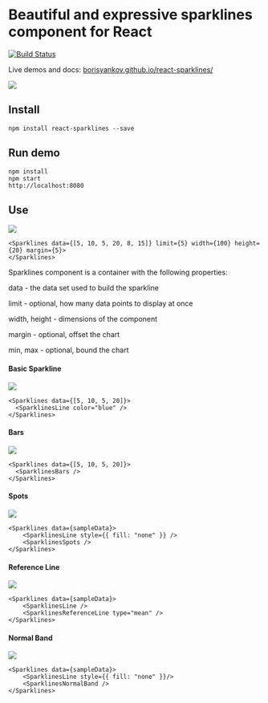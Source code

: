 # Beautiful and expressive sparklines component for React

[![Build Status](https://travis-ci.org/borisyankov/react-sparklines.svg?branch=master)](https://travis-ci.org/borisyankov/react-sparklines)

Live demos and docs: [borisyankov.github.io/react-sparklines/](http://borisyankov.github.io/react-sparklines/)

![](http://borisyankov.github.io/react-sparklines/img/dynamic.gif)

## Install

```
npm install react-sparklines --save
```

## Run demo

```
npm install
npm start
http://localhost:8080
```


## Use

![](http://borisyankov.github.io/react-sparklines/img/basic.png)

```
<Sparklines data={[5, 10, 5, 20, 8, 15]} limit={5} width={100} height={20} margin={5}>
</Sparklines>
```

Sparklines component is a container with the following properties:

data - the data set used to build the sparkline

limit - optional, how many data points to display at once

width, height - dimensions of the component

margin - optional, offset the chart

min, max - optional, bound the chart


#### Basic Sparkline

![](http://borisyankov.github.io/react-sparklines/img/customizable.png)

```
<Sparklines data={[5, 10, 5, 20]}>
  <SparklinesLine color="blue" />
</Sparklines>
```

#### Bars

![](http://borisyankov.github.io/react-sparklines/img/bars.png)


```
<Sparklines data={[5, 10, 5, 20]}>
  <SparklinesBars />
</Sparklines>
```

#### Spots

![](http://borisyankov.github.io/react-sparklines/img/spots.png)


```
<Sparklines data={sampleData}>
    <SparklinesLine style={{ fill: "none" }} />
    <SparklinesSpots />
</Sparklines>
```

#### Reference Line

![](http://borisyankov.github.io/react-sparklines/img/referenceline.png)


```
<Sparklines data={sampleData}>
    <SparklinesLine />
    <SparklinesReferenceLine type="mean" />
</Sparklines>
```

#### Normal Band

![](http://borisyankov.github.io/react-sparklines/img/normalband.png)


```
<Sparklines data={sampleData}>
    <SparklinesLine style={{ fill: "none" }}/>
    <SparklinesNormalBand />
</Sparklines>
```
